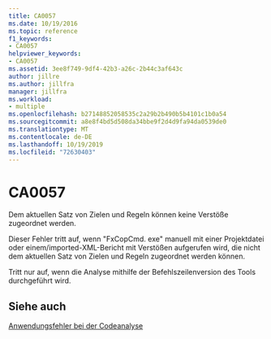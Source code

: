 ```yaml
---
title: CA0057
ms.date: 10/19/2016
ms.topic: reference
f1_keywords:
- CA0057
helpviewer_keywords:
- CA0057
ms.assetid: 3ee8f749-9df4-42b3-a26c-2b44c3af643c
author: jillre
ms.author: jillfra
manager: jillfra
ms.workload:
- multiple
ms.openlocfilehash: b27148852058535c2a29b2b490b5b4101c1b0a54
ms.sourcegitcommit: a8e8f4bd5d508da34bbe9f2d4d9fa94da0539de0
ms.translationtype: MT
ms.contentlocale: de-DE
ms.lasthandoff: 10/19/2019
ms.locfileid: "72630403"
---
```

# <a name="ca0057"></a>CA0057
Dem aktuellen Satz von Zielen und Regeln können keine Verstöße zugeordnet werden.

Dieser Fehler tritt auf, wenn "FxCopCmd. exe" manuell mit einer Projektdatei oder einem/imported-XML-Bericht mit Verstößen aufgerufen wird, die nicht dem aktuellen Satz von Zielen und Regeln zugeordnet werden können.

Tritt nur auf, wenn die Analyse mithilfe der Befehlszeilenversion des Tools durchgeführt wird.

## <a name="see-also"></a>Siehe auch
[Anwendungsfehler bei der Codeanalyse](../code-quality/code-analysis-application-errors.md)
